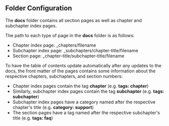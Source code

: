 ## Folder Configuration

The __docs__ folder contains all section pages as well as chapter and subchapter index pages.

The path to each type of page in the __docs__ folder is as follows:

- Chapter index page: _chapters/filename
- Subchapter index page: _subchapters/chapter-title/filename
- Section page: _chapter-title/subchapter-title/filename

To have the table of contents update automatically after any updates to the docs, the front matter of the pages contains some information about the respective chapters, subchapters, and section numbers:

- Chapter index pages contain the tag __chapter__ (e.g. __tags: chapter__)
- Similarly, subchapter index pages contain the tag __subchapter__ (e.g. __tags: subchapter__)
- Subchapter index pages have a category named after the respective chapter's title (e.g. __category: support__)
- The section pages have a tag named after the respective subchapter's title (e.g. __tags: faq__)